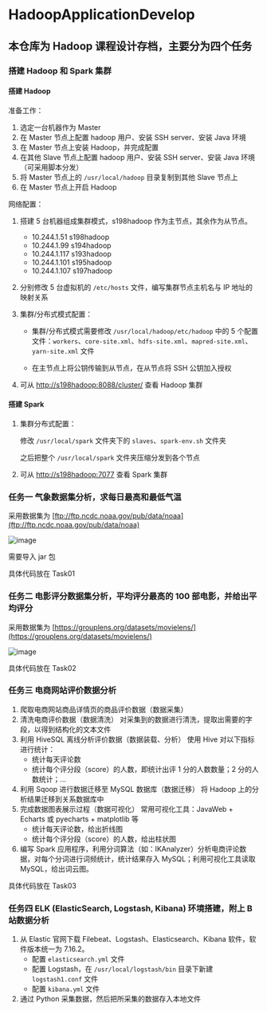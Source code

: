 # HadoopApplicationDevelop

## 本仓库为 Hadoop 课程设计存档，主要分为四个任务

### 搭建 Hadoop 和 Spark 集群

#### 搭建 Hadoop

准备工作：

1. 选定一台机器作为 Master
2. 在 Master 节点上配置 hadoop 用户、安装 SSH server、安装 Java 环境
3. 在 Master 节点上安装 Hadoop，并完成配置
4. 在其他 Slave 节点上配置 hadoop 用户、安装 SSH server、安装 Java 环境（可采用脚本分发）
5. 将 Master 节点上的 `/usr/local/hadoop` 目录复制到其他 Slave 节点上
6. 在 Master 节点上开启 Hadoop

网络配置：

1. 搭建 5 台机器组成集群模式，s198hadoop 作为主节点，其余作为从节点。
   - 10.244.1.51  s198hadoop
   - 10.244.1.99  s194hadoop
   - 10.244.1.117 s193hadoop
   - 10.244.1.101 s195hadoop
   - 10.244.1.107 s197hadoop

2. 分别修改 5 台虚拟机的 `/etc/hosts` 文件，编写集群节点主机名与 IP 地址的映射关系

3. 集群/分布式模式配置：

   - 集群/分布式模式需要修改 `/usr/local/hadoop/etc/hadoop` 中的 5 个配置文件：`workers`、`core-site.xml`、`hdfs-site.xml`、`mapred-site.xml`、`yarn-site.xml` 文件

   - 在主节点上将公钥传输到从节点，在从节点将 SSH 公钥加入授权

4. 可从 [http://s198hadoop:8088/cluster/](http://s198hadoop:8088/cluster/) 查看 Hadoop 集群

#### 搭建 Spark

1. 集群分布式配置：

   修改 `/usr/local/spark` 文件夹下的 `slaves`、`spark-env.sh` 文件夹

   之后把整个 `/usr/local/spark` 文件夹压缩分发到各个节点

2. 可从 [http://s198hadoop:7077](http://s198hadoop:7077) 查看 Spark 集群

### 任务一 气象数据集分析，求每日最高和最低气温

采用数据集为 [ftp://ftp.ncdc.noaa.gov/pub/data/noaa](ftp://ftp.ncdc.noaa.gov/pub/data/noaa)

![image](https://github.com/wangxi955/HadoopApplicationDevelop/assets/80522598/b68ec57c-0a48-4964-b8f2-42e5a72627b2)


需要导入 jar 包

具体代码放在 Task01

### 任务二 电影评分数据集分析，平均评分最高的 100 部电影，并给出平均评分

采用数据集为 [https://grouplens.org/datasets/movielens/](https://grouplens.org/datasets/movielens/)

![image](https://github.com/wangxi955/HadoopApplicationDevelop/assets/80522598/96e9ce0d-2030-45ba-bbc2-083c8262c36c)

具体代码放在 Task02

### 任务三 电商网站评价数据分析

1. 爬取电商网站商品详情页的商品评价数据（数据采集）
2. 清洗电商评价数据（数据清洗）
   对采集到的数据进行清洗，提取出需要的字段，以得到结构化的文本文件
3. 利用 HiveSQL 离线分析评价数据（数据装载、分析）
   使用 Hive 对以下指标进行统计：
   - 统计每天评论数
   - 统计每个评分段（score）的人数，即统计出评 1 分的人数数量；2 分的人数统计；...
4. 利用 Sqoop 进行数据迁移至 MySQL 数据库（数据迁移）
   将 Hadoop 上的分析结果迁移到关系数据库中
5. 完成数据图表展示过程（数据可视化）
   常用可视化工具：JavaWeb + Echarts 或 pyecharts + matplotlib 等
   - 统计每天评论数，给出折线图
   - 统计每个评分段（score）的人数，给出柱状图
6. 编写 Spark 应用程序，利用分词算法（如：IKAnalyzer）分析电商评论数据，对每个分词进行词频统计，统计结果存入 MySQL；利用可视化工具读取 MySQL，给出词云图。

具体代码放在 Task03

### 任务四 ELK (ElasticSearch, Logstash, Kibana) 环境搭建，附上 B 站数据分析

1. 从 Elastic 官网下载 Filebeat、Logstash、Elasticsearch、Kibana 软件，软件版本统一为 7.16.2。
   - 配置 `elasticsearch.yml` 文件
   - 配置 Logstash，在 `/usr/local/logstash/bin` 目录下新建 `logstash1.conf` 文件
   - 配置 `kibana.yml` 文件
2. 通过 Python 采集数据，然后把所采集的数据存入本地文件
